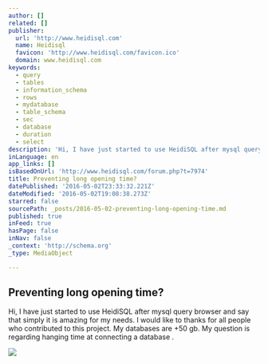 ```yaml
---
author: []
related: []
publisher:
  url: 'http://www.heidisql.com'
  name: Heidisql
  favicon: 'http://www.heidisql.com/favicon.ico'
  domain: www.heidisql.com
keywords:
  - query
  - tables
  - information_schema
  - rows
  - mydatabase
  - table_schema
  - sec
  - database
  - duration
  - select
description: 'Hi, I have just started to use HeidiSQL after mysql query browser and say that simply it is amazing for my needs. I would like to thanks for all people who contributed to this project. My databases are +50 gb. My question is regarding hanging time at connecting a database .'
inLanguage: en
app_links: []
isBasedOnUrl: 'http://www.heidisql.com/forum.php?t=7974'
title: Preventing long opening time?
datePublished: '2016-05-02T23:33:32.221Z'
dateModified: '2016-05-02T19:08:38.273Z'
starred: false
sourcePath: _posts/2016-05-02-preventing-long-opening-time.md
published: true
inFeed: true
hasPage: false
inNav: false
_context: 'http://schema.org'
_type: MediaObject

---
```

<article style=""><h1>Preventing long opening time?</h1><p>Hi, I have just started to use HeidiSQL after mysql query browser and say that simply it is amazing for my needs. I would like to thanks for all people who contributed to this project. My databases are +50 gb. My question is regarding hanging time at connecting a database .</p><img src="http://www.heidisql.com/images/heidisql_logo.png" /></article>